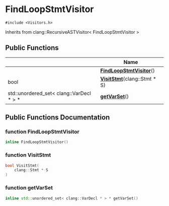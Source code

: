 # FindLoopStmtVisitor






`#include <Visitors.h>`

Inherits from clang::RecursiveASTVisitor< FindLoopStmtVisitor >

## Public Functions

|                | Name           |
| -------------- | -------------- |
| | **[FindLoopStmtVisitor](Classes/classFindLoopStmtVisitor/#function-findloopstmtvisitor)**() |
| bool | **[VisitStmt](Classes/classFindLoopStmtVisitor/#function-visitstmt)**(clang::Stmt * S) |
| std::unordered_set< clang::VarDecl * > * | **[getVarSet](Classes/classFindLoopStmtVisitor/#function-getvarset)**() |

## Public Functions Documentation

### function FindLoopStmtVisitor

```cpp
inline FindLoopStmtVisitor()
```


### function VisitStmt

```cpp
bool VisitStmt(
    clang::Stmt * S
)
```


### function getVarSet

```cpp
inline std::unordered_set< clang::VarDecl * > * getVarSet()
```


